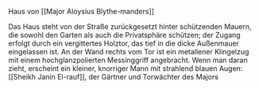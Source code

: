 Haus von [[Major Aloysius Blythe-manders]]


Das Haus steht von der Straße zurückgesetzt hinter schützenden Mauern, die sowohl den Garten als auch die Privatsphäre schützen; der Zugang erfolgt durch ein vergittertes Holztor, das tief in die dicke Außenmauer eingelassen ist. An der Wand rechts vom Tor ist ein metallener Klingelzug mit einem hochglanzpolierten Messinggriff angebracht. Wenn man daran zieht, erscheint ein kleiner, knorriger Mann mit strahlend blauen Augen: [[Sheikh Janin El-rauf]], der Gärtner und Torwächter des Majors